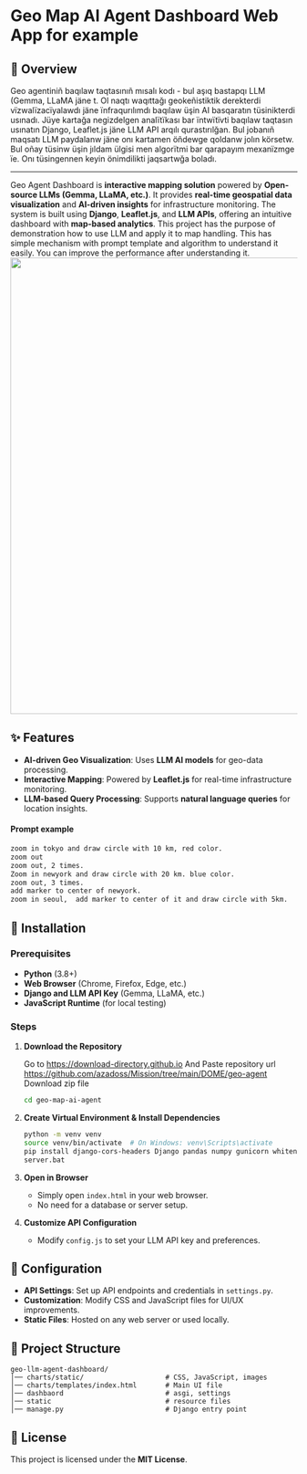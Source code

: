 # Geo Map AI Agent Dashboard Web App for example

## 📌 Overview

Geo agentiniñ baqılaw taqtasınıñ mısalı kodı - bul aşıq bastapqı LLM (Gemma, LLaMA jäne t. Ol naqtı waqıttağı geokeñistiktik derekterdi vïzwalïzacïyalawdı jäne ïnfraqurılımdı baqılaw üşin AI basqaratın tüsinikterdi usınadı. Jüye kartağa negizdelgen analïtïkası bar ïntwïtïvti baqılaw taqtasın usınatın Django, Leaflet.js jäne LLM API arqılı qurastırılğan. Bul jobanıñ maqsatı LLM paydalanw jäne onı kartamen öñdewge qoldanw jolın körsetw. Bul oñay tüsinw üşin jıldam ülgisi men algorïtmi bar qarapayım mexanïzmge ïe. Onı tüsingennen keyin önimdilikti jaqsartwğa boladı.

---

Geo Agent Dashboard is **interactive mapping solution** powered by **Open-source LLMs (Gemma, LLaMA, etc.)**. It provides **real-time geospatial data visualization** and **AI-driven insights** for infrastructure monitoring. The system is built using **Django**, **Leaflet.js**, and **LLM APIs**, offering an intuitive dashboard with **map-based analytics**. This project has the purpose of demonstration how to use LLM and apply it to map handling. This has simple mechanism with prompt template and algorithm to understand it easily. You can improve the performance after understanding it. 
</br><img src="https://github.com/mac999/geo-llm-agent-dashboard/blob/main/doc/geo_llm_demo.gif" width=800 /></br>

## ✨ Features
- **AI-driven Geo Visualization**: Uses **LLM AI models** for geo-data processing.
- **Interactive Mapping**: Powered by **Leaflet.js** for real-time infrastructure monitoring.
- **LLM-based Query Processing**: Supports **natural language queries** for location insights.

#### Prompt example
   ```sh
zoom in tokyo and draw circle with 10 km, red color.
zoom out
zoom out, 2 times. 
Zoom in newyork and draw circle with 20 km. blue color.
zoom out, 3 times. 
add marker to center of newyork.
zoom in seoul,  add marker to center of it and draw circle with 5km. 
   ```

## 🚀 Installation

### Prerequisites
- **Python** (3.8+)
- **Web Browser** (Chrome, Firefox, Edge, etc.)
- **Django and LLM API Key** (Gemma, LLaMA, etc.)
- **JavaScript Runtime** (for local testing)

### Steps
1. **Download the Repository**
   
   Go to https://download-directory.github.io
   And Paste repository url https://github.com/azadoss/Mission/tree/main/DOME/geo-agent 
   Download zip file 
   
   ```sh
   cd geo-map-ai-agent
   ```

2. **Create Virtual Environment & Install Dependencies**
   ```sh
   python -m venv venv
   source venv/bin/activate  # On Windows: venv\Scripts\activate
   pip install django-cors-headers Django pandas numpy gunicorn whitenoise django-environ langchain
   server.bat
   ```

3. **Open in Browser**
   - Simply open `index.html` in your web browser.
   - No need for a database or server setup.

4. **Customize API Configuration**
   - Modify `config.js` to set your LLM API key and preferences.
   
## 🔧 Configuration
- **API Settings**: Set up API endpoints and credentials in `settings.py`.
- **Customization**: Modify CSS and JavaScript files for UI/UX improvements.
- **Static Files**: Hosted on any web server or used locally.

## 📂 Project Structure
```
geo-llm-agent-dashboard/
│── charts/static/                    # CSS, JavaScript, images
│── charts/templates/index.html       # Main UI file
│── dashbaord                         # asgi, settings
│── static                            # resource files
│── manage.py                         # Django entry point
```

## 📜 License
This project is licensed under the **MIT License**.
